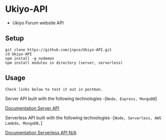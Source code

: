 # Ukiyo-API
- Ukiyo Forum website API

## Setup
```
git clone https://github.com/jnpco/Ukiyo-API.git
cd Ukiyo-API
npm install -g nodemon
npm install modules in directory (server, serverless)
```

## Usage
```
Check links below to test it out in postman.
```

Server API built with the following technologies -[`Node, Express, MongoDB`]

[Documentation Server API](api/server/README.md)

Serverless API built with the following technologies -[`Node, Serverless, AWS Lambda, MongoDB,`]

[Documentation Serverless API N/A]()
